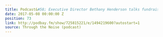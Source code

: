 ```yaml
---
title: Podcast&#58; Executive Director Bethany Henderson talks fundraising and partnerships
date: 2017-05-08 00:00:00 Z
position: 73
link: http://podbay.fm/show/725815221/e/1494219600?autostart=1
source: Through the Noise (podcast)
---
```


